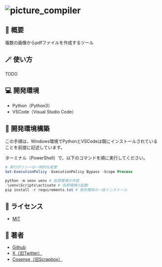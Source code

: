 
# ![picture_compiler](https://i.gyazo.com/7f839c1cf11fdd0afd28e80b32319251.png)

## 📗 概要

複数の画像からpdfファイルを作成するツール

## 🪄 使い方

TODO

## 💻 開発環境

- Python（Python3）
- VSCode（Visual Studio Code）

## 🔨 開発環境構築

この手順は、Windows環境でPythonとVSCodeは既にインストールされていることを前提に記述しています。

ターミナル（PowerShell）で、以下のコマンドを順に実行してください。

``` powershell
# 実行ポリシーの一時的な変更
Set-ExecutionPolicy -ExecutionPolicy Bypass -Scope Process

python -m venv venv # 仮想環境の作成
.\venv\Scripts\activate # 仮想環境の起動
pip install -r requirements.txt # 依存関係の一括インストール
```

## 🎫 ライセンス

- [MIT](LICENSE)  

## 👀 著者

- [Github](https://github.com/Rutile3)
- [X（旧Twitter）](https://x.com/Rutile_Darkness)
- [Cosense（旧Scrapbox）](https://scrapbox.io/Rutile3-Tech/)  
